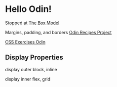 # Hello Odin! 

Stopped at [The Box Model](https://www.theodinproject.com/lessons/foundations-the-box-model#lesson-overview)

Margins, padding, and borders
[Odin Recipes Project](https://github.com/AntonioMarcel/odin-recipes)

[CSS Exercises Odin](https://github.com/AntonioMarcel/css-exercises-odin)

## Display Properties
display outer
block, inline

display inner
flex, grid
